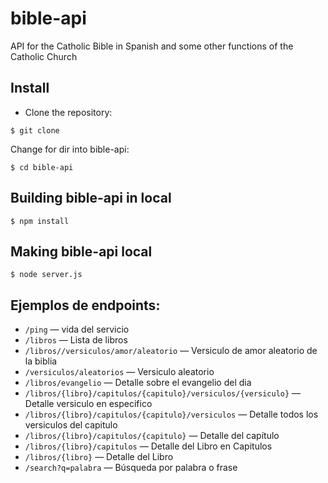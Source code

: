 # bible-api
API for the Catholic Bible in Spanish and some other functions of the Catholic Church

## Install 

 * Clone the repository:
 
 `$ git clone`

  Change for dir into bible-api:

 `$ cd bible-api`

 ## Building bible-api in local

  `$ npm install`

 ## Making bible-api local

  `$ node server.js`

 ## Ejemplos de endpoints:
- `/ping` — vida del servicio
- `/libros` — Lista de libros
- `/libros//versiculos/amor/aleatorio` — Versiculo de amor aleatorio de la biblia
- `/versiculos/aleatorios` — Versiculo aleatorio
- `/libros/evangelio` — Detalle sobre el evangelio del dia
- `/libros/{libro}/capitulos/{capitulo}/versiculos/{versiculo}` — Detalle versiculo en especifico
- `/libros/{libro}/capitulos/{capitulo}/versiculos` — Detalle todos los versiculos del capitulo
- `/libros/{libro}/capitulos/{capitulo}` — Detalle del capítulo
- `/libros/{libro}/capitulos` — Detalle del Libro en Capitulos
- `/libros/{libro}` — Detalle del Libro
- `/search?q=palabra` — Búsqueda por palabra o frase
